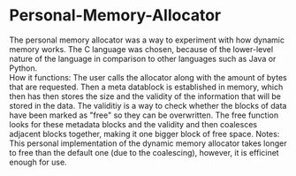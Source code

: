 # Personal-Memory-Allocator
The personal memory allocator was a way to experiment with how dynamic memory works. The C language was chosen, because of the lower-level nature of the language in comparison to other languages such as Java or Python.  
How it functions: The user calls the allocator along with the amount of bytes that are requested. Then a meta datablock is established in memory, which then has then stores the size and the validity of the information that will be stored in the data. The validitiy is a way to check whether the blocks of data have been marked as "free" so they can be overwritten. The free function looks for these metadata blocks and the validity and then coalesces adjacent blocks together, making it one bigger block of free space.
Notes: This personal implementation of the dynamic memory allocator takes longer to free than the default one (due to the coalescing), however, it is efficinet  enough for use. 
